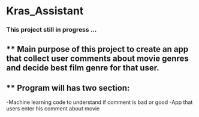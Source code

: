 # Kras_Assistant
### This project still in progress ...
## ** Main purpose of this project to create an app that collect user comments about movie genres and decide best film genre for that user.
## ** Program will has two section:
-Machine learning code to understand if comment is bad or good
-App that users enter his comment about movie

